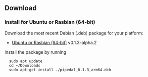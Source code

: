 ## Download

### Install for Ubuntu or Rasbian (64-bit)

Download the most recent Debian (.deb) package for your platform:

- [Ubuntu or Rasbian (64-bit)](https://github.com/rerdavies/pipedal/releases/download/v0.1.3-alpha.2/pipedal_0.1.3_arm64.deb) v0.1.3-alpha.2

Install the package by running 

```
  sudo apt update
  cd ~/Downloads  
  sudo apt-get install ./pipedal_0.1.3_arm64.deb
```
